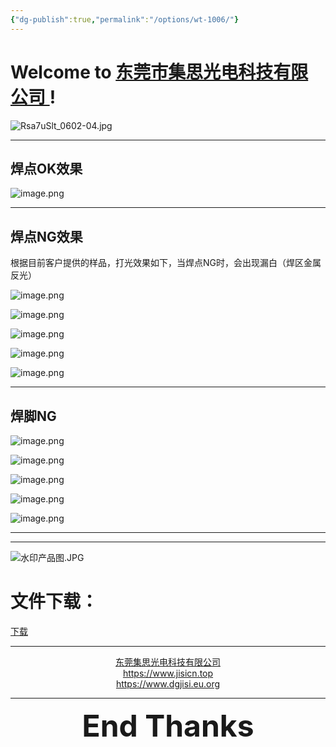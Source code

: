 ```yaml
---
{"dg-publish":true,"permalink":"/options/wt-1006/"}
---
```



# Welcome to [东莞市集思光电科技有限公司 ](https://jisicn.top) ! 

![Rsa7uSlt_0602-04.jpg](https://tc.899900.xyz/img/202303301656475.jpg)

<div STYLE="page-break-after: always;"></div>

---
## 焊点OK效果

![image.png](https://tc.899900.xyz/img/202306191132652.png)

---
<div STYLE="page-break-after: always;"></div>

## 焊点NG效果
根据目前客户提供的样品，打光效果如下，当焊点NG时，会出现漏白（焊区金属反光）

![image.png](https://tc.899900.xyz/img/202306191127118.png)

![image.png](https://tc.899900.xyz/img/202306191128388.png)

<div STYLE="page-break-after: always;"></div>

![image.png](https://tc.899900.xyz/img/202306191128354.png)

![image.png](https://tc.899900.xyz/img/202306191129723.png)

<div STYLE="page-break-after: always;"></div>

![image.png](https://tc.899900.xyz/img/202306191129029.png)

---

<div STYLE="page-break-after: always;"></div>

## 焊脚NG

![image.png](https://tc.899900.xyz/img/202306191141240.png)


![image.png](https://tc.899900.xyz/img/202306191142834.png)

<div STYLE="page-break-after: always;"></div>

![image.png](https://tc.899900.xyz/img/202306191143207.png)

![image.png](https://tc.899900.xyz/img/202306191143170.png)

<div STYLE="page-break-after: always;"></div>

![image.png](https://tc.899900.xyz/img/202306191143996.png)



---
<div STYLE="page-break-after: always;"></div>

---

![水印产品图.JPG](https://tc.899900.xyz/img/202304122151817.JPG)

# 文件下载：
[下载](https://jisi.lanzout.com/igeQw0zicg7e)

---

<center><a href="Https://www.jisicn.top" target="_blank">东莞集思光电科技有限公司</a></center>
<center><a href="Https://www.jisicn.top" target="_blank">https://www.jisicn.top</a></center>
<center><a href="Https://www.dgjisi.eu.org" target="_blank">https://www.dgjisi.eu.org</a></center>

---

<div align='center' ><font size='50'><b>End Thanks</b></font></div>